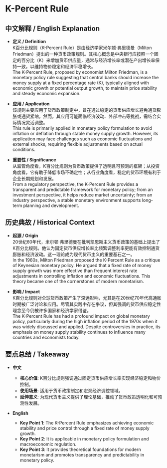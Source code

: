 # K-Percent Rule

## 中文解释 / English Explanation

* **定义 / Definition**  
  K百分比规则（K-Percent Rule）是由经济学家米尔顿·弗里德曼（Milton Friedman）提出的一种货币政策规则。其核心概念是中央银行应按照一个固定的百分比（K）来增加货币供应量，通常与经济增长率或潜在产出增长率保持一致，以维持物价稳定和经济平稳增长。  
  The K-Percent Rule, proposed by economist Milton Friedman, is a monetary policy rule suggesting that central banks should increase the money supply at a fixed percentage rate (K), typically aligned with economic growth or potential output growth, to maintain price stability and steady economic expansion.

* **应用 / Application**  
  该规则主要应用于货币政策制定中，旨在通过稳定的货币供应增长避免通货膨胀或通货紧缩。然而，其应用可能面临经济波动、外部冲击等挑战，需结合实际情况灵活调整。  
  This rule is primarily applied in monetary policy formulation to avoid inflation or deflation through stable money supply growth. However, its application may face challenges such as economic fluctuations and external shocks, requiring flexible adjustments based on actual conditions.

* **重要性 / Significance**  
  从监管角度看，K百分比规则为货币政策提供了透明且可预测的框架；从投资角度看，它有助于降低市场不确定性；从行业角度看，稳定的货币环境有利于企业长期规划和发展。  
  From a regulatory perspective, the K-Percent Rule provides a transparent and predictable framework for monetary policy; from an investment perspective, it helps reduce market uncertainty; from an industry perspective, a stable monetary environment supports long-term planning and development.

## 历史典故 / Historical Context

* **起源 / Origin**  
  20世纪60年代，米尔顿·弗里德曼在批判凯恩斯主义货币政策的基础上提出了K百分比规则。他认为固定货币供应增长率比频繁调整利率更能有效控制通货膨胀和经济波动。这一理论成为现代货币主义的重要基石之一。  
  In the 1960s, Milton Friedman proposed the K-Percent Rule as a critique of Keynesian monetary policy. He argued that a fixed rate of money supply growth was more effective than frequent interest rate adjustments in controlling inflation and economic fluctuations. This theory became one of the cornerstones of modern monetarism.

* **影响 / Impact**  
  K百分比规则对全球货币政策产生了深远影响，尤其是在20世纪70年代高通胀时期被广泛讨论和应用。尽管其实践中存在争议，但其强调的货币供应稳定性理念至今仍被许多国家和经济学家借鉴。  
  The K-Percent Rule has had a profound impact on global monetary policy, particularly during the high inflation period of the 1970s when it was widely discussed and applied. Despite controversies in practice, its emphasis on money supply stability continues to influence many countries and economists today.

## 要点总结 / Takeaway

* **中文**  
  - **核心价值**: K百分比规则强调通过固定货币供应增长率实现经济稳定和物价控制。  
  - **使用场景**: 适用于货币政策制定和宏观经济调控领域。  
  - **延伸意义**: 为现代货币主义提供了理论基础，推动了货币政策透明化和可预测性发展。

* **English**  
  - **Key Point 1**: The K-Percent Rule emphasizes achieving economic stability and price control through a fixed rate of money supply growth.  
  - **Key Point 2**: It is applicable in monetary policy formulation and macroeconomic regulation.  
  - **Key Point 3**: It provides theoretical foundations for modern monetarism and promotes transparency and predictability in monetary policy.